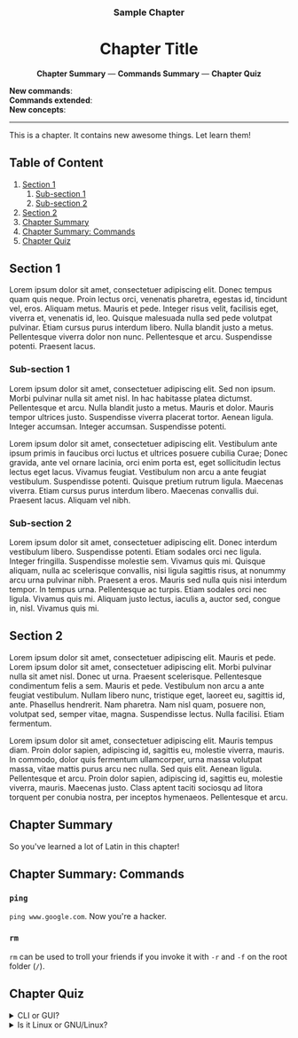 <h3 align="center">Sample Chapter</h3>
<h1 align="center">Chapter Title</h1>

<p align="center">
    <b><a style="text-decoration: none"
          href="#chapter-summary">Chapter Summary</a></b>
    &mdash;
    <b><a style="text-decoration: none"
          href="#chapter-summary-commands">Commands Summary</a></b>
    &mdash;
    <b><a style="text-decoration: none"
          href="#chapter-quiz">Chapter Quiz</a></b>
</p>

**New commands**:  
**Commands extended**:  
**New concepts**:  

<!-- Define link aliases (if any) here -->

- - -

<!-- This is where you introduce what the chapter is about. -->
This is a chapter. It contains new awesome things. Let learn them!

Table of Content
----------------

1. [Section 1](#section-1)
    1. [Sub-section 1](#sub-section-1)
    2. [Sub-section 2](#sub-section-2)
2. [Section 2](#section-2)
3. [Chapter Summary](#chapter-summary)
4. [Chapter Summary: Commands](#chapter-summary-commands)
5. [Chapter Quiz](#chapter-quiz)

Section 1
---------

Lorem ipsum dolor sit amet, consectetuer adipiscing elit. Donec tempus quam quis
neque. Proin lectus orci, venenatis pharetra, egestas id, tincidunt vel, eros.
Aliquam metus. Mauris et pede. Integer risus velit, facilisis eget, viverra et,
venenatis id, leo. Quisque malesuada nulla sed pede volutpat pulvinar. Etiam
cursus purus interdum libero. Nulla blandit justo a metus. Pellentesque viverra
dolor non nunc. Pellentesque et arcu. Suspendisse potenti. Praesent lacus.

### Sub-section 1

Lorem ipsum dolor sit amet, consectetuer adipiscing elit. Sed non ipsum. Morbi
pulvinar nulla sit amet nisl. In hac habitasse platea dictumst. Pellentesque et
arcu. Nulla blandit justo a metus. Mauris et dolor. Mauris tempor ultrices
justo. Suspendisse viverra placerat tortor. Aenean ligula. Integer accumsan.
Integer accumsan. Suspendisse potenti.

Lorem ipsum dolor sit amet, consectetuer adipiscing elit. Vestibulum ante ipsum
primis in faucibus orci luctus et ultrices posuere cubilia Curae; Donec gravida,
ante vel ornare lacinia, orci enim porta est, eget sollicitudin lectus lectus
eget lacus. Vivamus feugiat. Vestibulum non arcu a ante feugiat vestibulum.
Suspendisse potenti. Quisque pretium rutrum ligula. Maecenas viverra. Etiam
cursus purus interdum libero. Maecenas convallis dui. Praesent lacus. Aliquam
vel nibh.

### Sub-section 2

Lorem ipsum dolor sit amet, consectetuer adipiscing elit. Donec interdum
vestibulum libero. Suspendisse potenti. Etiam sodales orci nec ligula. Integer
fringilla. Suspendisse molestie sem. Vivamus quis mi. Quisque aliquam, nulla ac
scelerisque convallis, nisi ligula sagittis risus, at nonummy arcu urna pulvinar
nibh. Praesent a eros. Mauris sed nulla quis nisi interdum tempor. In tempus
urna. Pellentesque ac turpis. Etiam sodales orci nec ligula. Vivamus quis mi.
Aliquam justo lectus, iaculis a, auctor sed, congue in, nisl. Vivamus quis mi.

Section 2
---------

Lorem ipsum dolor sit amet, consectetuer adipiscing elit. Mauris et pede. Lorem
ipsum dolor sit amet, consectetuer adipiscing elit. Morbi pulvinar nulla sit
amet nisl. Donec ut urna. Praesent scelerisque. Pellentesque condimentum felis a
sem. Mauris et pede. Vestibulum non arcu a ante feugiat vestibulum. Nullam
libero nunc, tristique eget, laoreet eu, sagittis id, ante. Phasellus hendrerit.
Nam pharetra. Nam nisl quam, posuere non, volutpat sed, semper vitae, magna.
Suspendisse lectus. Nulla facilisi. Etiam fermentum.

Lorem ipsum dolor sit amet, consectetuer adipiscing elit. Mauris tempus diam.
Proin dolor sapien, adipiscing id, sagittis eu, molestie viverra, mauris. In
commodo, dolor quis fermentum ullamcorper, urna massa volutpat massa, vitae
mattis purus arcu nec nulla. Sed quis elit. Aenean ligula. Pellentesque et arcu.
Proin dolor sapien, adipiscing id, sagittis eu, molestie viverra, mauris.
Maecenas justo. Class aptent taciti sociosqu ad litora torquent per conubia
nostra, per inceptos hymenaeos. Pellentesque et arcu.

Chapter Summary
---------------

So you've learned a lot of Latin in this chapter!

Chapter Summary: Commands
-------------------------

### `ping`

`ping www.google.com`. Now you're a hacker.

### `rm`

`rm` can be used to troll your friends if you invoke it with `-r` and `-f` on
the root folder (`/`).

Chapter Quiz
------------

<details>
    <summary>
        CLI or GUI?
    </summary>

CLI, no question.
</details>

<details>
    <summary>
        Is it Linux or GNU/Linux?
    </summary>

It's GNU/Linux if your machine has GNU `coreutils`.
</details>
